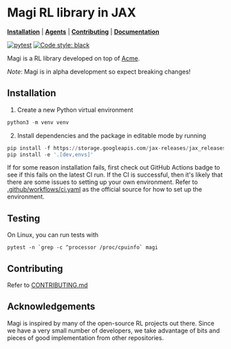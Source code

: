 # Magi RL library in JAX

**[Installation](#installation)** |
**[Agents](./magi/agents)** |
**[Contributing](./CONTRIBUTING.md)** |
**[Documentation](./docs)**
<!-- **[Examples]** -->

[![pytest](https://github.com/ethanluoyc/magi/actions/workflows/ci.yaml/badge.svg?branch=develop)](https://github.com/ethanluoyc/magi/actions/workflows/ci.yaml)
[![Code style: black](https://img.shields.io/badge/code%20style-black-000000.svg)](https://github.com/psf/black)

Magi is a RL library developed on top of [Acme](https://github.com/deepmind/acme).

_Note_: Magi is in alpha development so expect breaking changes!

## Installation
1. Create a new Python virtual environment
```python
python3 -m venv venv
```

2. Install dependencies and the package in editable mode by running

```python
pip install -f https://storage.googleapis.com/jax-releases/jax_releases.html -e .
pip install -e '.[dev,envs]'
```

If for some reason installation fails, first check out GitHub Actions
badge to see if this fails on the latest CI run. If the CI is successful,
then it's likely that there are some issues to setting up your own environment.
Refer to [.github/workflows/ci.yaml](.github/workflows/ci.yaml) as the official source
for how to set up the environment.

## Testing
On Linux, you can run tests with
```
pytest -n `grep -c ^processor /proc/cpuinfo` magi
```

## Contributing
Refer to [CONTRIBUTING.md](./CONTRIBUTING.md)

## Acknowledgements
Magi is inspired by many of the open-source RL projects out there. Since we
have a very small number of developers, we take advantage of bits and pieces of
good implementation from other repositories.
